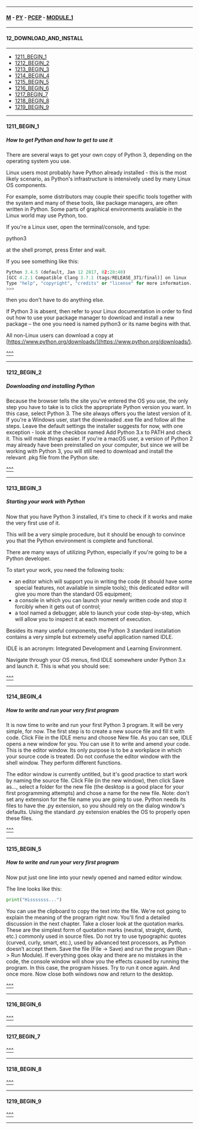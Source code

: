 
---

#### [M](https://github.com/ttltrk/TTT/blob/master/menu.md) - [PY](https://github.com/ttltrk/TTT/blob/master/PY/PY.md) - [PCEP](https://github.com/ttltrk/TTT/blob/master/PY/PCEP/PCEP.md) - [MODULE_1](https://github.com/ttltrk/TTT/blob/master/PY/PCEP/MODULE_1/MODULE_1.md)

---

#### 12_DOWNLOAD_AND_INSTALL

---

* [1211_BEGIN_1](#1211_BEGIN_1)
* [1212_BEGIN_2](#1212_BEGIN_2)
* [1213_BEGIN_3](#1213_BEGIN_3)
* [1214_BEGIN_4](#1214_BEGIN_4)
* [1215_BEGIN_5](#1215_BEGIN_5)
* [1216_BEGIN_6](#1216_BEGIN_6)
* [1217_BEGIN_7](#1217_BEGIN_7)
* [1218_BEGIN_8](#1218_BEGIN_8)
* [1219_BEGIN_9](#1219_BEGIN_9)

---

#### 1211_BEGIN_1

##### How to get Python and how to get to use it

There are several ways to get your own copy of Python 3, depending on the operating system you use.

Linux users most probably have Python already installed - this is the most likely scenario, as Python's infrastructure is intensively used by many Linux OS components.

For example, some distributors may couple their specific tools together with the system and many of these tools, like package managers, are often written in Python. Some parts of graphical environments available in the Linux world may use Python, too.

If you're a Linux user, open the terminal/console, and type:

python3

at the shell prompt, press Enter and wait.

If you see something like this:

```py
Python 3.4.5 (default, Jan 12 2017, 02:28:40)
[GCC 4.2.1 Compatible Clang 3.7.1 (tags/RELEASE_371/final)] on linux
Type "help", "copyright", "credits" or "license" for more information.
>>>
```

then you don't have to do anything else.

If Python 3 is absent, then refer to your Linux documentation in order to find out how to use your package manager to download and install a new package – the one you need is named python3 or its name begins with that.

All non-Linux users can download a copy at [https://www.python.org/downloads/](https://www.python.org/downloads/).

[^^^](#12_DOWNLOAD_AND_INSTALL)

---

#### 1212_BEGIN_2

##### Downloading and installing Python

Because the browser tells the site you've entered the OS you use, the only step you have to take is to click the appropriate Python version you want.
In this case, select Python 3. The site always offers you the latest version of it.
If you're a Windows user, start the downloaded .exe file and follow all the steps.
Leave the default settings the installer suggests for now, with one exception - look at the checkbox named Add Python 3.x to PATH and check it.
This will make things easier.
If you're a macOS user, a version of Python 2 may already have been preinstalled on your computer, but since we will be working with Python 3, you will still need to download and install the relevant .pkg file from the Python site.

[^^^](#12_DOWNLOAD_AND_INSTALL)

---

#### 1213_BEGIN_3

##### Starting your work with Python

Now that you have Python 3 installed, it's time to check if it works and make the very first use of it.

This will be a very simple procedure, but it should be enough to convince you that the Python environment is complete and functional.

There are many ways of utilizing Python, especially if you're going to be a Python developer.

To start your work, you need the following tools:

- an editor which will support you in writing the code (it should have some special features, not available in simple tools); this dedicated editor will give you more than the standard OS equipment;
- a console in which you can launch your newly written code and stop it forcibly when it gets out of control;
- a tool named a debugger, able to launch your code step-by-step, which will allow you to inspect it at each moment of execution.

Besides its many useful components, the Python 3 standard installation contains a very simple but extremely useful application named IDLE.

IDLE is an acronym: Integrated Development and Learning Environment.

Navigate through your OS menus, find IDLE somewhere under Python 3.x and launch it. This is what you should see:

[^^^](#12_DOWNLOAD_AND_INSTALL)

---

#### 1214_BEGIN_4

##### How to write and run your very first program

It is now time to write and run your first Python 3 program. It will be very simple, for now.
The first step is to create a new source file and fill it with code. Click File in the IDLE menu and choose New file.
As you can see, IDLE opens a new window for you. You can use it to write and amend your code.
This is the editor window. Its only purpose is to be a workplace in which your source code is treated. Do not confuse the editor window with the shell window. They perform different functions.

The editor window is currently untitled, but it's good practice to start work by naming the source file.
Click File (in the new window), then click Save as..., select a folder for the new file (the desktop is a good place for your first programming attempts) and chose a name for the new file.
Note: don't set any extension for the file name you are going to use. Python needs its files to have the .py extension, so you should rely on the dialog window's defaults. Using the standard .py extension enables the OS to properly open these files.

[^^^](#12_DOWNLOAD_AND_INSTALL)

---

#### 1215_BEGIN_5

##### How to write and run your very first program

Now put just one line into your newly opened and named editor window.

The line looks like this:

```py
print("Hisssssss...")
```

You can use the clipboard to copy the text into the file.
We're not going to explain the meaning of the program right now. You'll find a detailed discussion in the next chapter.
Take a closer look at the quotation marks. These are the simplest form of quotation marks (neutral, straight, dumb, etc.) commonly used in source files. Do not try to use typographic quotes (curved, curly, smart, etc.), used by advanced text processors, as Python doesn’t accept them.
Save the file (File -> Save) and run the program (Run -> Run Module).
If everything goes okay and there are no mistakes in the code, the console window will show you the effects caused by running the program.
In this case, the program hisses.
Try to run it once again. And once more.
Now close both windows now and return to the desktop.

[^^^](#12_DOWNLOAD_AND_INSTALL)

---

#### 1216_BEGIN_6

[^^^](#12_DOWNLOAD_AND_INSTALL)

---

#### 1217_BEGIN_7

[^^^](#12_DOWNLOAD_AND_INSTALL)

---

#### 1218_BEGIN_8

[^^^](#12_DOWNLOAD_AND_INSTALL)

---

#### 1219_BEGIN_9

[^^^](#12_DOWNLOAD_AND_INSTALL)

---
